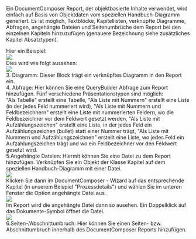 

Ein DocumentComposer Report, der objektbasierte Inhalte verwendet, wird
einfach auf Basis von Objektdaten vom speziellen Handbuch-Diagramm
generiert. Es ist möglich, Textblöcke, Kapitellisten, verknüpfte
Diagramme, Abfragen, angehängte Dateien und Seitenumbrüche dem Report
bei den einzelnen Kapiteln hinzuzufügen (genauere Bezeichnung siehe
zusätzliches Kapitel Absatztypen).

Hier ein Beispiel:  
![](//images.ctfassets.net/utx1h0gfm1om/5Bs78eFJnyWAqAgsS6wiYw/11f2ed40cd5e5ab0ff0dcc6ab17f9edf/1017905.png)  
Dies wird wie folgt aussehen:  
![](//images.ctfassets.net/utx1h0gfm1om/2tGLoB6GIEIgmSaIOmG8Ac/c71f94634689722e8c74c8ab94290a1d/1017909.png)  
3. Diagramm: Dieser Block trägt ein verknüpftes Diagramm in den Report
ein.  
4. Abfrage: Hier können Sie eine QueryBuilder Abfrage zum Report
hinzufügen. Fünf verschiedene Präsentationstypen sind möglich:  
"Als Tabelle" erstellt eine Tabelle, "Als Liste mit Nummern" erstellt
eine Liste (in der jedes Feld nummeriert wird), "Als Liste mit Nummern
und Feldbezeichnern" erstellt eine Liste mit nummerierten Feldern, wo
die Feldbezeichner vor dem Feldwert gesetzt werden, "Als Liste mit
Aufzählungszeichen" erstellt eine Liste, in der jedes Feld ein
Aufzählungszeichen (bullet) statt einer Nummer trägt, "Als Liste mit
Nummern und Aufzählungszeichnen" erstellt eine Liste, wo jedes Feld ein
Aufzählungszeichen trägt und wo ein Feldbezeichner vor den Feldwert
gesetzt wird.  
5.Angehängte Dateien: Hiermit können Sie eine Datei zu dem Report
hinzufügen. Verknüpfen Sie ein Objekt der Klasse Kapitel auf dem
speziellen Handbuch-Diagramm mit einer Datei.  
![](//images.ctfassets.net/utx1h0gfm1om/4rhvhnSHGUu00ssWwcsMmU/b05f6f8fe0e2384be70e7a8a651dda48/1017898.png)  
Klicken Sie dann im DocumentComposer - Wizard auf das entsprechende
Kapitel (in unserem Beispiel "Prozessdetails") und wählen Sie im unteren
Fenster die Option angehängte Datei aus.  
![](//images.ctfassets.net/utx1h0gfm1om/2zsEPoy5fCmScC8kAeua6S/d3df03096154e898e67c83ae672eab35/1017901.png)  
Im Report wird die angehängte Datei dann so ausehen. Ein Doppelklick auf
das Dokumente-Symbol öffnet die Datei.  
![](//images.ctfassets.net/utx1h0gfm1om/4SDbwRiOvCCeUky2iuk22w/d38e30381764d674e285cd90ee841156/1017924.png)  
6.Seiten-/Abschnittumbruch: Hier können Sie einen Seiten- bzw.
Abschnittumbruch innerhalb des DocumentComposer Reports hinzufügen.


